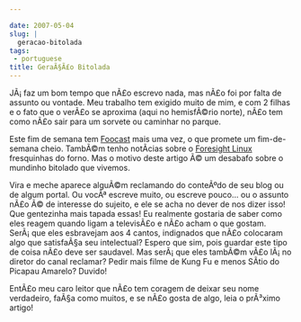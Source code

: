 ```yaml
---

date: 2007-05-04
slug: |
  geracao-bitolada
tags:
 - portuguese
title: GeraÃ§Ã£o Bitolada
---
```


JÃ¡ faz um bom tempo que nÃ£o escrevo nada, mas nÃ£o foi por falta de
assunto ou vontade. Meu trabalho tem exigido muito de mim, e com 2
filhas e o fato que o verÃ£o se aproxima (aqui no hemisfÃ©rio norte),
nÃ£o tem como nÃ£o sair para um sorvete ou caminhar no parque.

Este fim de semana tem [Foocast](http://foocast.wordpress.com) mais uma
vez, o que promete um fim-de-semana cheio. TambÃ©m tenho notÃ­cias sobre
o [Foresight Linux](http://www.foresightlinux.org/pt) fresquinhas do
forno. Mas o motivo deste artigo Ã© um desabafo sobre o mundinho
bitolado que vivemos.

Vira e meche aparece alguÃ©m reclamando do conteÃºdo de seu blog ou de
algum portal. Ou vocÃª escreve muito, ou escreve pouco... ou o assunto
nÃ£o Ã© de interesse do sujeito, e ele se acha no dever de nos dizer
isso! Que gentezinha mais tapada essas! Eu realmente gostaria de saber
como eles reagem quando ligam a televisÃ£o e nÃ£o acham o que gostam.
SerÃ¡ que eles esbravejam aos 4 cantos, indignados que nÃ£o colocaram
algo que satisfaÃ§a seu intelectual? Espero que sim, pois guardar este
tipo de coisa nÃ£o deve ser saudavel. Mas serÃ¡ que eles tambÃ©m vÃ£o
lÃ¡ no diretor do canal reclamar? Pedir mais filme de Kung Fu e menos
SÃ­tio do Picapau Amarelo? Duvido!

EntÃ£o meu caro leitor que nÃ£o tem coragem de deixar seu nome
verdadeiro, faÃ§a como muitos, e se nÃ£o gosta de algo, leia o prÃ³ximo
artigo!
